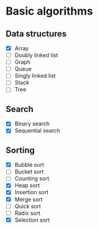 # Basic algorithms

## Data structures
- [x] Array
- [ ] Doubly linked list
- [ ] Graph
- [ ] Queue
- [ ] Singly linked list
- [ ] Stack
- [ ] Tree

## Search
- [x] Binary search
- [x] Sequential search

## Sorting
- [x] Bubble sort
- [ ] Bucket sort
- [ ] Counting sort
- [x] Heap sort
- [x] Insertion sort
- [x] Merge sort
- [ ] Quick sort
- [ ] Radix sort
- [x] Selection sort
